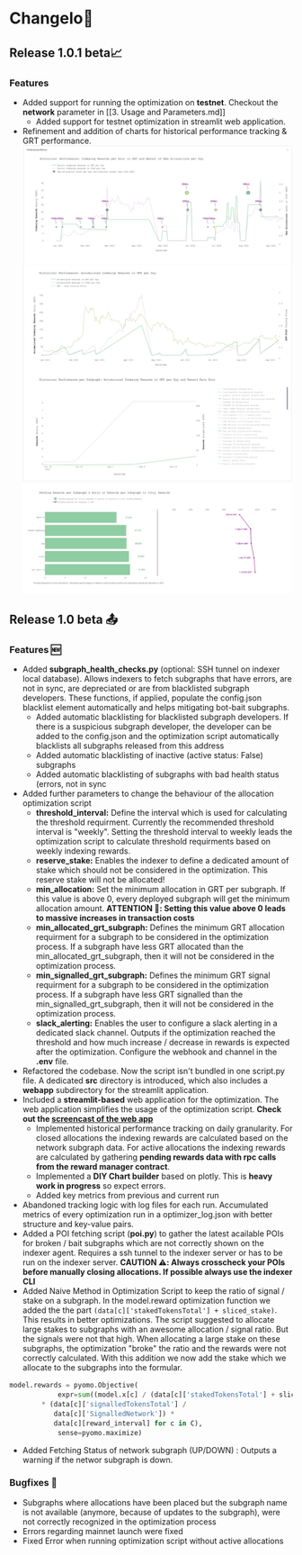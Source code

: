 # Changelo

## Release 1.0.1 beta📈 
### Features
* Added support for running the optimization on **testnet**. Checkout the **network** parameter in [[3. Usage and Parameters.md]]
    * Added support for testnet optimization in streamlit web application.
* Refinement and addition of charts for historical performance tracking & GRT performance.
![](../assets/historical_performance.png)
![](../assets/historical_performance_2.png)
![](../assets/current_rewards.png)

## Release 1.0 beta 📤

### Features 🆕

* Added **subgraph_health_checks.py** (optional: SSH tunnel on indexer local database). Allows indexers to fetch subgraphs that have errors, are not in sync, are depreciated or are from blacklisted subgraph developers. These functions, if applied, populate the config.json blacklist element automatically and helps mitigating bot-bait subgraphs.
	* Added automatic blacklisting for blacklisted subgraph developers. If there is a suspicious subgraph developer, the developer can be added to the config.json and the optimization script automatically blacklists all subgraphs released from this address
	* Added automatic blacklisting of inactive (active status: False) subgraphs
	* Added automatic blacklisting of subgraphs with bad health status (errors, not in sync
* Added further parameters to change the behaviour of the allocation optimization script
	* **threshold_interval:** Define the interval which is used for calculating the threshold requirment. Currently the recommended threshold interval is "weekly". Setting the threshold interval to weekly leads the optimization script to calculate threshold requirments based on weekly indexing rewards.
	* **reserve_stake:** Enables the indexer to define a dedicated amount of stake which should not be considered in the optimization. This reserve stake will not be allocated!
	* **min_allocation:** Set the minimum allocation in GRT per subgraph. If this value is above 0, every deployed subgraph will get the minimum allocation amount. **ATTENTION 🚨: Setting this value above 0 leads to massive increases in transaction costs**
	* **min_allocated_grt_subgraph:** Defines the minimum GRT allocation requirment for a subgraph to be considered in the optimization process. If a subgraph have less GRT allocated than the min_allocated_grt_subgraph, then it will not be considered in the optimization process.
	* **min_signalled_grt_subgraph:** Defines the minimum GRT signal requirment for a subgraph to be considered in the optimization process. If a subgraph have less GRT signalled than the min_signalled_grt_subgraph, then it will not be considered in the optimization process.
	* **slack_alerting:** Enables the user to configure a slack alerting in a dedicated slack channel. Outputs if the optimization reached the threshold and how much increase / decrease in rewards is expected after the optimization. Configure the webhook and channel in the **.env** file.
* Refactored the codebase. Now the script isn't bundled in one script.py file. A dedicated **src** directory is introduced, which also includes a **webapp** subdirectory for the streamlit application.
* Included a **streamlit-based** web application for the optimization. The web application simplifies the usage of the optimization script. **Check out the [screencast of the web app](https://i.imgur.com/3uLj7gv.gif)**
	* Implemented historical performance tracking on daily granularity. For closed allocations the indexing rewards are calculated based on the network subgraph data. For active allocations the indexing rewards are calculated by gathering **pending rewards data with rpc calls from the reward manager contract**.
	* Implemented a **DIY Chart builder** based on plotly. This is **heavy work in progress** so expect errors.
	* Added key metrics from previous and current run
* Abandoned tracking logic with log files for each run. Accumulated metrics of every optimization run in a optimizer_log.json with better structure and key-value pairs.
* Added a  POI fetching script (**poi.py**) to gather the latest acailable POIs for broken / bait subgraphs which are not correctly shown on the indexer agent. Requires a ssh tunnel to the indexer server or has to be run on the indexer server. **CAUTION ⚠️: Always crosscheck your POIs before manually closing allocations. If possible always use the indexer CLI**
* Added Naive Method in Optimization Script to keep the ratio of signal / stake on a subgraph. In the model.reward optimization function we added the the part ```(data[c]['stakedTokensTotal'] + sliced_stake)```. This results in better optimizations. The script suggested to allocate large stakes to subgraphs with an awesome allocation / signal ratio. But the signals were not that high. When allocating a large stake on these subgraphs, the optimization "broke" the ratio and the rewards were not correctly calculated. With this addition we now add the stake which we allocate to the subgraphs into the formular.
```python
model.rewards = pyomo.Objective(
            expr=sum((model.x[c] / (data[c]['stakedTokensTotal'] + sliced_stake)) 
		* (data[c]['signalledTokensTotal'] / 
		   data[c]['SignalledNetwork']) * 
		   data[c][reward_interval] for c in C),
            sense=pyomo.maximize)
```
* Added Fetching Status of network subgraph (UP/DOWN) : Outputs a warning if the networ subgraph is down.

### Bugfixes 🐞

- Subgraphs where allocations have been placed but the subgraph name is not available (anymore, because of updates to the subgraph), were not correctly recognized in the optimization process
- Errors regarding mainnet launch were fixed
- Fixed Error when running optimization script without active allocations
